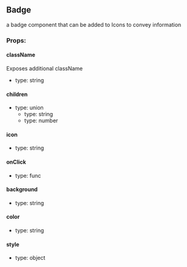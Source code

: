 ## Badge
a badge component that can be added to Icons to convey information

### Props:

#### className
Exposes additional className
 - type: string

#### children
 - type: union
   - type: string
   - type: number

#### icon
 - type: string

#### onClick
 - type: func

#### background
 - type: string

#### color
 - type: string

#### style
 - type: object


